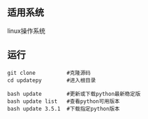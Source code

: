 ## 适用系统
linux操作系统

## 运行
```
git clone          #克隆源码
cd updatepy        #进入根目录

bash update        #更新或下载python最新稳定版
bash update list   #查看python可用版本
bash update 3.5.1  #下载指定python版本
```
